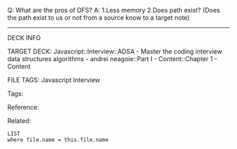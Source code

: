 Q: What are the pros of DFS?
A: 1.Less memory
2.Does path exist? (Does the path exist to us or not from a source know to a target note)
<!--ID: 1689972344317-->



---

DECK INFO

TARGET DECK: Javascript::Interview::ADSA - Master the coding interview data structures algorithms - andrei neagoie::Part I - Content::Chapter 1 - Content

FILE TAGS: Javascript Interview

Tags:

Reference:

Related:

```dataview
LIST
where file.name = this.file.name
```
